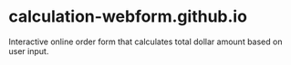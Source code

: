 # calculation-webform.github.io
Interactive online order form that calculates total dollar amount based on user input.
